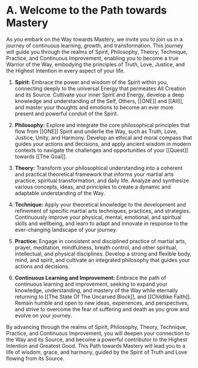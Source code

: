 # A. Welcome to the Path towards Mastery

As you embark on the Way towards Mastery, we invite you to join us in a journey of continuous learning, growth, and transformation. This journey will guide you through the realms of Spirit, Philosophy, Theory, Technique, Practice, and Continuous Improvement, enabling you to become a true Warrior of the Way, embodying the principles of Truth, Love, Justice, and the Highest Intention in every aspect of your life.

1.  **Spirit:** Embrace the power and wisdom of the Spirit within you, connecting deeply to the universal Energy that permeates All Creation and its Source. Cultivate your inner Spirit and Energy, develop a deep knowledge and understanding of the Self, Others, [[ONE]] and [[All]], and master your thoughts and emotions to become an ever more present and powerful conduit of the Spirit.
    
2.  **Philosophy:** Explore and integrate the core philosophical principles that flow from [[ONE]] Spirit and underlie the Way, such as Truth, Love, Justice, Unity, and Harmony. Develop an ethical and moral compass that guides your actions and decisions, and apply ancient wisdom in modern contexts to navigate the challenges and opportunities of your [[Quest]] towards [[The Goal]].
    
3.  **Theory:** Transform your philosophical understanding into a coherent and practical theoretical framework that informs your martial arts practice, spiritual transformation, and daily life. Analyze and synthesize various concepts, ideas, and principles to create a dynamic and adaptable understanding of the Way.
    
4.  **Technique:** Apply your theoretical knowledge to the development and refinement of specific martial arts techniques, practices, and strategies. Continuously improve your physical, mental, emotional, and spiritual skills and wellbeing, and learn to adapt and innovate in response to the ever-changing landscape of your journey.
    
5.  **Practice:** Engage in consistent and disciplined practice of martial arts, prayer, meditation, mindfulness, breath control, and other spiritual, intellectual, and physical disciplines. Develop a strong and flexible body, mind, and spirit, and cultivate an integrated philosophy that guides your actions and decisions.
    
6.  **Continuous Learning and Improvement:** Embrace the path of continuous learning and improvement, seeking to expand your knowledge, understanding, and mastery of the Way while eternally returning to [[The State Of The Uncarved Block]], and [[Childlike Faith]]. Remain humble and open to new ideas, experiences, and perspectives, and strive to overcome the fear of suffering and death as you grow and evolve on your journey.
    

By advancing through the realms of Spirit, Philosophy, Theory, Technique, Practice, and Continuous Improvement, you will deepen your connection to the Way and its Source, and become a powerful contributor to the Highest Intention and Greatest Good. This Path towards Mastery will lead you to a life of wisdom, grace, and harmony, guided by the Spirit of Truth and Love flowing from its Source.